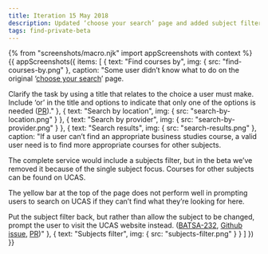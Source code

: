 ```yaml
---
title: Iteration 15 May 2018
description: Updated ‘choose your search’ page and added subject filter to results.
tags: find-private-beta
---
```


{% from "screenshots/macro.njk" import appScreenshots with context %}
{{ appScreenshots({
  items: [
    {
      text: "Find courses by",
      img: { src: "find-courses-by.png" },
      caption: "Some user didn’t know what to do on the original ‘[choose your search](/find-teacher-training/private-beta/private-beta-launch#choose-your-search)’ page.

Clarify the task by using a title that relates to the choice a user must make. Include ‘or’ in the title and options to indicate that only one of the options is needed ([PR](https://github.com/DFE-Digital/search-and-compare-ui/pull/58))."
    },
    {
      text: "Search by location",
      img: { src: "search-by-location.png" }
    },
    {
      text: "Search by provider",
      img: { src: "search-by-provider.png" }
    },
    {
      text: "Search results",
      img: { src: "search-results.png" },
      caption: "If a user can’t find an appropriate business studies course, a valid user need is to find more appropriate courses for other subjects.

The complete service would include a subjects filter, but in the beta we’ve removed it because of the single subject focus. Courses for other subjects can be found on UCAS.

The yellow bar at the top of the page does not perform well in prompting users to search on UCAS if they can’t find what they’re looking for here.

Put the subject filter back, but rather than allow the subject to be changed, prompt the user to visit the UCAS website instead. ([BATSA-232](https://dfedigital.atlassian.net/browse/BATSA-232), [Github issue](https://github.com/DFE-Digital/search-and-compare-ui/issues/33), [PR](https://github.com/DFE-Digital/search-and-compare-ui/pull/60))"
    },
    {
      text: "Subjects filter",
      img: { src: "subjects-filter.png" }
    }
  ]
}) }}
